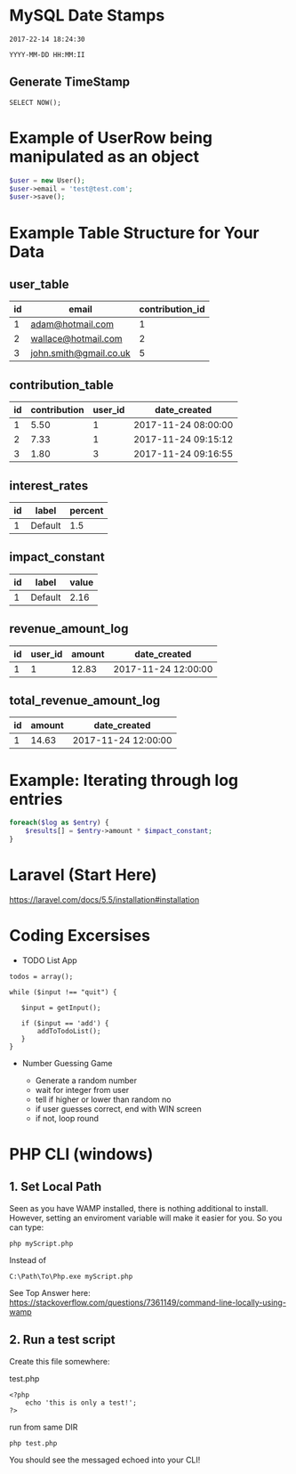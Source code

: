 # MySQL Date Stamps

```
2017-22-14 18:24:30
```

```
YYYY-MM-DD HH:MM:II
```
## Generate TimeStamp
```mysql
SELECT NOW();
```

# Example of UserRow being manipulated as an object

```php
$user = new User();
$user->email = 'test@test.com';
$user->save();
```

# Example Table Structure for Your Data

## user_table

id | email | contribution_id
--- | --- | ---
1 | adam@hotmail.com | 1
2 | wallace@hotmail.com | 2
3 | john.smith@gmail.co.uk | 5

## contribution_table

id | contribution | user_id | date_created
--- | --- | --- | ---
1 | 5.50 | 1 | 2017-11-24 08:00:00
2 | 7.33 | 1 | 2017-11-24 09:15:12
3 | 1.80 | 3 | 2017-11-24 09:16:55

## interest_rates
id | label | percent
--- | --- | ---
1 | Default | 1.5

## impact_constant
id | label | value
--- | --- | ----
1 | Default | 2.16

## revenue_amount_log
id | user_id | amount | date_created
--- | --- | --- | ---
1 | 1 | 12.83 | 2017-11-24 12:00:00

## total_revenue_amount_log
id | amount | date_created
--- | --- | ---
1 | 14.63 | 2017-11-24 12:00:00

# Example: Iterating through log entries

```php
foreach($log as $entry) {
    $results[] = $entry->amount * $impact_constant;
}
```

# Laravel (Start Here)

https://laravel.com/docs/5.5/installation#installation

# Coding Excersises

* TODO List App

```
todos = array();

while ($input !== "quit") {
   
   $input = getInput();
   
   if ($input == 'add') {
       addToTodoList();
   }
}
```
     
* Number Guessing Game
    
    * Generate a random number
    * wait for integer from user
    * tell if higher or lower than random no
    * if user guesses correct, end with WIN screen
    * if not, loop round

# PHP CLI (windows)

## 1. Set Local Path 

Seen as you have WAMP installed, there is nothing additional to install. However, setting an enviroment variable will make it easier for you. So you can type:

```
php myScript.php
```

Instead of

```
C:\Path\To\Php.exe myScript.php
```

See Top Answer here:
https://stackoverflow.com/questions/7361149/command-line-locally-using-wamp

## 2. Run a test script

Create this file somewhere:

test.php
```
<?php
    echo 'this is only a test!';
?>
```

run from same DIR
```
php test.php
```

You should see the messaged echoed into your CLI!
